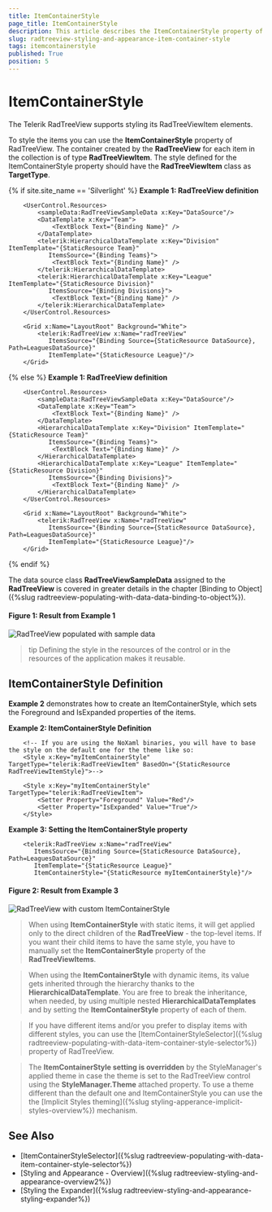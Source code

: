 ```yaml
---
title: ItemContainerStyle
page_title: ItemContainerStyle
description: This article describes the ItemContainerStyle property of the RadTreeView.
slug: radtreeview-styling-and-appearance-item-container-style
tags: itemcontainerstyle
published: True
position: 5
---
```


# ItemContainerStyle

The Telerik RadTreeView supports styling its RadTreeViewItem elements. 

To style the items you can use the __ItemContainerStyle__ property of RadTreeView. The container created by the __RadTreeView__ for each item in the collection is of type __RadTreeViewItem__. The style defined for the ItemContainerStyle property should have the __RadTreeViewItem__ class as __TargetType__.

{% if site.site_name == 'Silverlight' %}
__Example 1: RadTreeView definition__  
```XAML
	<UserControl.Resources>	
	    <sampleData:RadTreeViewSampleData x:Key="DataSource"/>	
	    <DataTemplate x:Key="Team">
	        <TextBlock Text="{Binding Name}" />
	    </DataTemplate>	
	    <telerik:HierarchicalDataTemplate x:Key="Division" ItemTemplate="{StaticResource Team}"
	       ItemsSource="{Binding Teams}">
	        <TextBlock Text="{Binding Name}" />
	    </telerik:HierarchicalDataTemplate>	
	    <telerik:HierarchicalDataTemplate x:Key="League" ItemTemplate="{StaticResource Division}"
	       ItemsSource="{Binding Divisions}">
	        <TextBlock Text="{Binding Name}" />
	    </telerik:HierarchicalDataTemplate>	
	</UserControl.Resources>
	
	<Grid x:Name="LayoutRoot" Background="White">	
	    <telerik:RadTreeView x:Name="radTreeView"
	       ItemsSource="{Binding Source={StaticResource DataSource}, Path=LeaguesDataSource}"
	       ItemTemplate="{StaticResource League}"/>	
	</Grid>
```  
{% else %}
__Example 1: RadTreeView definition__  
```XAML
	<UserControl.Resources>	
	    <sampleData:RadTreeViewSampleData x:Key="DataSource"/>	
	    <DataTemplate x:Key="Team">
	        <TextBlock Text="{Binding Name}" />
	    </DataTemplate>	
	    <HierarchicalDataTemplate x:Key="Division" ItemTemplate="{StaticResource Team}"
	       ItemsSource="{Binding Teams}">
	        <TextBlock Text="{Binding Name}" />
	    </HierarchicalDataTemplate>	
	    <HierarchicalDataTemplate x:Key="League" ItemTemplate="{StaticResource Division}"
	       ItemsSource="{Binding Divisions}">
	        <TextBlock Text="{Binding Name}" />
	    </HierarchicalDataTemplate>	
	</UserControl.Resources>
	
	<Grid x:Name="LayoutRoot" Background="White">	
	    <telerik:RadTreeView x:Name="radTreeView"
	       ItemsSource="{Binding Source={StaticResource DataSource}, Path=LeaguesDataSource}"
	       ItemTemplate="{StaticResource League}"/>	
	</Grid>
```
{% endif %}

The data source class __RadTreeViewSampleData__ assigned to the __RadTreeView__ is covered in greater details in the chapter [Binding to Object]({%slug radtreeview-populating-with-data-data-binding-to-object%}).

#### __Figure 1: Result from Example 1__
![RadTreeView populated with sample data](images/RadTreeView_TemplatingItemContainerStyle.PNG)

>tip Defining the style in the resources of the control or in the resources of the application makes it reusable.

## ItemContainerStyle Definition

__Example 2__ demonstrates how to create an ItemContainerStyle, which sets the Foreground and IsExpanded properties of the items. 

__Example 2: ItemContainerStyle Definition__  
```XAML
 	<!-- If you are using the NoXaml binaries, you will have to base the style on the default one for the theme like so: 
	<Style x:Key="myItemContainerStyle" TargetType="telerik:RadTreeViewItem" BasedOn="{StaticResource RadTreeViewItemStyle}">-->

	<Style x:Key="myItemContainerStyle" TargetType="telerik:RadTreeViewItem">
	    <Setter Property="Foreground" Value="Red"/>
	    <Setter Property="IsExpanded" Value="True"/>
	</Style>
```

__Example 3: Setting the ItemContainerStyle property__  
```XAML
	<telerik:RadTreeView x:Name="radTreeView"
	   ItemsSource="{Binding Source={StaticResource DataSource}, Path=LeaguesDataSource}"
	   ItemTemplate="{StaticResource League}"
	   ItemContainerStyle="{StaticResource myItemContainerStyle}"/>
```

#### __Figure 2: Result from Example 3__
![RadTreeView with custom ItemContainerStyle](images/RadTreeView_TemplatingItemContainerStyle_010.PNG)

>When using __ItemContainerStyle__ with static items, it will get applied only to the direct children of the __RadTreeView__ - the top-level items. If you want their child items to have the same style, you have to manually set the __ItemContainerStyle__ property of the __RadTreeViewItems__.

<!-- -->

>When using the __ItemContainerStyle__ with dynamic items, its value gets inherited through the hierarchy thanks to the __HierarchicalDataTemplate__. You are free to break the inheritance, when needed, by using multiple nested __HierarchicalDataTemplates__ and by setting the __ItemContainerStyle__ property of each of them.

<!-- -->

> If you have different items and/or you prefer to display items with different styles, you can use the [ItemContainerStyleSelector]({%slug radtreeview-populating-with-data-item-container-style-selector%}) property of RadTreeView.

>The __ItemContainerStyle setting is overridden__ by the StyleManager's applied theme in case the theme is set to the RadTreeView control using the __StyleManager.Theme__ attached property. To use a theme different than the default one and ItemContainerStyle you can use the the [Implicit Styles theming]({%slug styling-apperance-implicit-styles-overview%}) mechanism.

## See Also
 * [ItemContainerStyleSelector]({%slug radtreeview-populating-with-data-item-container-style-selector%})
 * [Styling and Appearance - Overview]({%slug radtreeview-styling-and-appearance-overview2%})
 * [Styling the Expander]({%slug radtreeview-styling-and-appearance-styling-expander%})